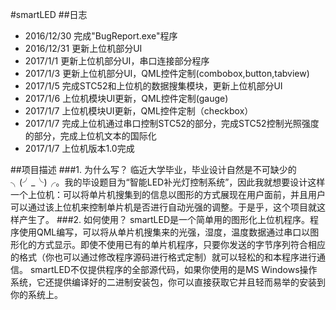 #smartLED
##日志
- 2016/12/30 完成"BugReport.exe"程序
- 2016/12/31 更新上位机部分UI
- 2017/1/1   更新上位机部分UI，串口连接部分程序
- 2017/1/3   更新上位机部分UI，QML控件定制(combobox,button,tabview)
- 2017/1/5   完成STC52和上位机的数据搜集模块，更新上位机部分UI
- 2017/1/6   上位机模块UI更新，QML控件定制(gauge)
- 2017/1/7   上位机模块UI更新，QML控件定制（checkbox）
- 2017/1/7   完成上位机通过串口控制STC52的部分，完成STC52控制光照强度的部分，完成上位机文本的国际化
- 2017/1/7   上位机版本1.0完成

##项目描述
###1. 为什么写？
    临近大学毕业，毕业设计自然是不可缺少的╮(╯_╰)╭。我的毕设题目为“智能LED补光灯控制系统”，因此我就想要设计这样一个上位机：可以将单片机搜集到的信息以图形的方式展现在用户面前，并且用户可以通过该上位机来控制单片机是否进行自动光强的调整。于是乎，这个项目就这样产生了。
###2. 如何使用？
    smartLED是一个简单用的图形化上位机程序。程序使用QML编写，可以将从单片机搜集来的光强，湿度，温度数据通过串口以图形化的方式显示。即使不使用已有的单片机程序，只要你发送的字节序列符合相应的格式（你也可以通过修改程序源码进行格式定制）就可以轻松的和本程序进行通信。
    smartLED不仅提供程序的全部源代码，如果你使用的是MS Windows操作系统，它还提供编译好的二进制安装包，你可以直接获取它并且轻而易举的安装到你的系统上。